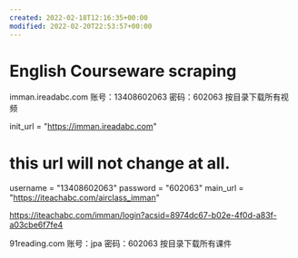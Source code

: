 ```yaml
---
created: 2022-02-18T12:16:35+00:00
modified: 2022-02-20T22:53:57+00:00
---
```


# English Courseware scraping

imman.ireadabc.com  账号：13408602063 密码：602063 按目录下载所有视频

init_url = "https://imman.ireadabc.com"
# this url will not change at all.
username = "13408602063"
password = "602063"
main_url = "https://iteachabc.com/airclass_imman"

https://iteachabc.com/imman/login?acsid=8974dc67-b02e-4f0d-a83f-a03cbe6f7fe4


91reading.com  账号：jpa 密码：602063 按目录下载所有课件
